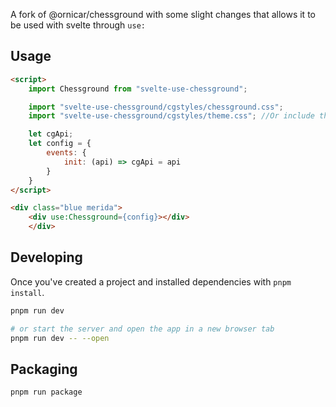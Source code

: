 A fork of @ornicar/chessground with some slight changes that allows it to be used with svelte through `use:`

## Usage

```html
<script>
	import Chessground from "svelte-use-chessground";

	import "svelte-use-chessground/cgstyles/chessground.css";
	import "svelte-use-chessground/cgstyles/theme.css"; //Or include the styles in any other way

	let cgApi;
	let config = {
		events: {
			init: (api) => cgApi = api
		}
	}
</script>

<div class="blue merida">
	<div use:Chessground={config}></div>
	</div>
```

## Developing

Once you've created a project and installed dependencies with `pnpm install`.

```bash
pnpm run dev

# or start the server and open the app in a new browser tab
pnpm run dev -- --open
```

## Packaging

```bash
pnpm run package
```
